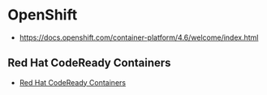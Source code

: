 # OpenShift

- https://docs.openshift.com/container-platform/4.6/welcome/index.html

## Red Hat CodeReady Containers

- [Red Hat CodeReady Containers](/openshift/crc/README.md)
